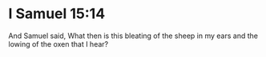 # I Samuel 15:14

And Samuel said, What then is this bleating of the sheep in my ears and the lowing of the oxen that I hear?
